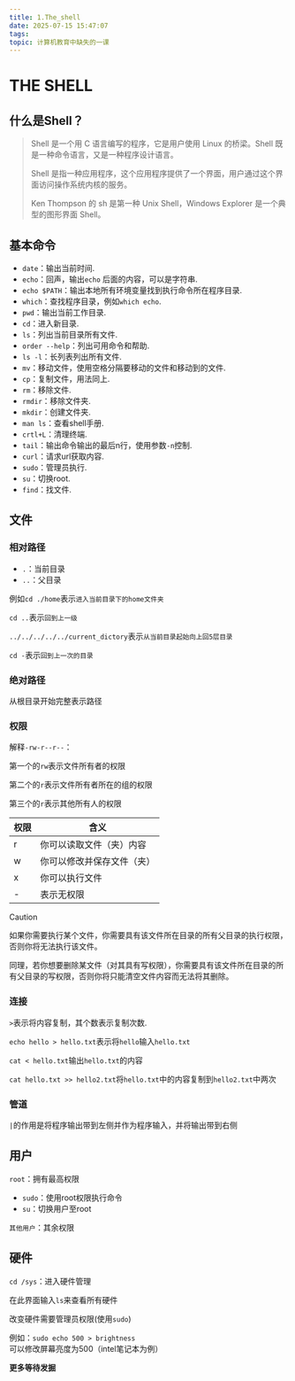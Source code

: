 ```yaml
---
title: 1.The_shell
date: 2025-07-15 15:47:07
tags:
topic: 计算机教育中缺失的一课
---
```


# THE SHELL

## 什么是Shell？

> Shell 是一个用 C 语言编写的程序，它是用户使用 Linux 的桥梁。Shell 既是一种命令语言，又是一种程序设计语言。
>
> Shell 是指一种应用程序，这个应用程序提供了一个界面，用户通过这个界面访问操作系统内核的服务。
>
> Ken Thompson 的 sh 是第一种 Unix Shell，Windows Explorer 是一个典型的图形界面 Shell。

## 基本命令

- `date`：输出当前时间.
- `echo`：回声，输出`echo` 后面的内容，可以是字符串.
- `echo $PATH`：输出本地所有环境变量找到执行命令所在程序目录.
- `which`：查找程序目录，例如`which echo`.
- `pwd`：输出当前工作目录.
- `cd`：进入新目录.
- `ls`：列出当前目录所有文件.
- `order --help`：列出可用命令和帮助.
- `ls -l`：长列表列出所有文件.
- `mv`：移动文件，使用空格分隔要移动的文件和移动到的文件.
- `cp`：复制文件，用法同上.
- `rm`：移除文件.
- `rmdir`：移除文件夹.
- `mkdir`：创建文件夹.
- `man ls`：查看shell手册.
- `crtl+L`：清理终端.
- `tail`：输出命令输出的最后n行，使用参数`-n`控制.
- `curl`：请求url获取内容.
- `sudo`：管理员执行.
- `su`：切换root.
- `find`：找文件.

## 文件

### 相对路径

- `.`：当前目录
- `..`：父目录

例如`cd ./home`表示`进入当前目录下的home文件夹`

`cd ..`表示`回到上一级`

`../../../../../current_dictory`表示`从当前目录起始向上回5层目录`

`cd -`表示`回到上一次的目录`

### 绝对路径

从根目录开始完整表示路径

### 权限

解释`-rw-r--r--`：

第一个的`rw`表示文件所有者的权限

第二个的`r`表示文件所有者所在的组的权限

第三个的`r`表示其他所有人的权限

| 权限 | 含义                       |
| ---- | -------------------------- |
| r    | 你可以读取文件（夹）内容   |
| w    | 你可以修改并保存文件（夹） |
| x    | 你可以执行文件             |
| -    | 表示无权限                 |

> [!CAUTION]
>
> 如果你需要执行某个文件，你需要具有该文件所在目录的所有父目录的执行权限，否则你将无法执行该文件。
>
> 同理，若你想要删除某文件（对其具有写权限），你需要具有该文件所在目录的所有父目录的写权限，否则你将只能清空文件内容而无法将其删除。

### 连接

`>`表示将内容复制，其个数表示复制次数.

`echo hello > hello.txt`表示将`hello`输入`hello.txt`

`cat < hello.txt`输出`hello.txt`的内容

`cat hello.txt >> hello2.txt`将`hello.txt`中的内容复制到`hello2.txt`中两次

### 管道

`|`的作用是将程序输出带到左侧并作为程序输入，并将输出带到右侧

## 用户

`root`：拥有最高权限

- `sudo`：使用root权限执行命令
- `su`：切换用户至root

`其他用户`：其余权限

## 硬件

`cd /sys`：进入硬件管理

在此界面输入`ls`来查看所有硬件

改变硬件需要管理员权限(使用`sudo`)

例如：`sudo echo 500 > brightness`可以修改屏幕亮度为500（intel笔记本为例）

**更多等待发掘**
